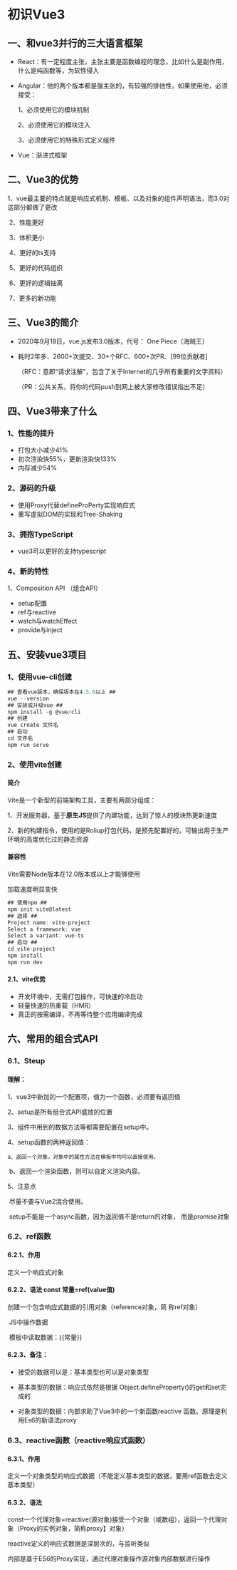 # 初识Vue3

## 一、和vue3并行的三大语言框架

* React：有一定程度主张，主张主要是函数编程的理念，比如什么是副作用，什么是纯函数等，为软性侵入

* Angular：他的两个版本都是强主张的，有较强的排他性，如果使用他，必须接受：

  1、必须使用它的模块机制

  2、必须使用它的模块注入

  3、必须使用它的特殊形式定义组件

* Vue：渐进式框架

## 二、Vue3的优势

​	1、vue最主要的特点就是响应式机制、模板、以及对象的组件声明语法，而3.0对这部分都做了更改

​    2、性能更好

​	3、体积更小

​	4、更好的ts支持

​	5、更好的代码组织

​	6、更好的逻辑抽离

​	7、更多的新功能

## 三、Vue3的简介

* 2020年9月18日，vue.js发布3.0版本，代号： One Piece（海贼王）

* 耗时2年多、2600+次提交、30+个RFC、600+次PR、[99位贡献者]

  （RFC：意即“请求注解”，包含了关于Internet的几乎所有重要的文字资料）

  （PR：公共关系，将你的代码push到网上被大家修改错误指出不足）

## 四、Vue3带来了什么

### 1、性能的提升

* 打包大小减少41%
* 初次渲染快55%，更新渲染快133%
* 内存减少54%

### 2、源码的升级

* 使用Proxy代替defineProPerty实现响应式
* 重写虚拟DOM的实现和Tree-Shaking

### 3、拥抱TypeScript

* vue3可以更好的支持typescript

### 4、新的特性

1、Composition API （组合API）

* setup配置
* ref与reactive
* watch与watchEffect
* provide与inject

## 五、安装vue3项目

### 1、使用vue-cli创建

``` js
## 查看vue版本，确保版本在4.5.0以上 ##
vue --version
## 安装或升级vue ##
npm install -g @vue/cli
## 创建
vue create 文件名
## 启动
cd 文件名
npm run serve
```

### 2、使用vite创建

#### 简介

Vite是一个新型的前端架构工具，主要有两部分组成：

1、开发服务器，基于**原生JS**提供了内建功能，达到了惊人的模块热更新速度

2、新的构建指令，使用的是Roliup打包代码，是预先配置好的，可输出用于生产环境的高度优化过的静态资源

#### 兼容性

Vite需要Node版本在12.0版本或以上才能够使用

加载速度明显变快

``` js
## 使用npm ##
npm init vite@latest
## 选择 ##
Project name: vite-project   
Select a framework: vue
Select a variant: vue-ts
## 启动 ##
cd vite-project
npm install
npm run dev
```

#### 2.1、vite优势

* 开发环境中，无需打包操作，可快速的冷启动
* 轻量快速的热重载（HMR）
* 真正的按需编译，不再等待整个应用编译完成

## 六、常用的组合式API

### 6.1、Steup

#### 理解： 

1、vue3中新加的一个配置项，值为一个函数，必须要有返回值

2、setup是所有组合式API盛放的位置

3、组件中用到的数据方法等都需要配置在setup中。

4、setup函数的两种返回值：

 	a、返回一个对象，对象中的属性方法在模板中均可以直接使用。

​	b、返回一个渲染函数，则可以自定义渲染内容。

5、注意点

​	尽量不要与Vue2混合使用。

​	setup不能是一个async函数，因为返回值不是return的对象，		而是promise对象

###  6.2、ref函数

#### 6.2.1、作用

定义一个响应式对象

#### 6.2.2、语法      const  常量=ref(value值)

创建一个包含响应式数据的引用对象（reference对象，简				称ref对象）

​      JS中操作数据 

​       模板中读取数据：{{常量}}

#### 6.2.3、备注：

* 接受的数据可以是：基本类型也可以是对象类型

* 基本类型的数据：响应式依然是根据									Object.defineProperty()的get和set完成的

* 对象类型的数据：内部求助了Vue3中的一个新函数reactive   函数。原理是利用Es6的新语法proxy

### 6.3、reactive函数（reactive响应式函数）

#### 6.3.1、作用

定义一个对象类型的响应式数据（不能定义基本类型的数据，要用ref函数去定义基本类型）

#### 6.3.2、语法

const一个代理对象=reactive(源对象)接受一个对象（或数组），返回一个代理对象（Proxy的实例对象，简称proxy】对象）

reactive定义的响应式数据是深层次的，与监听类似

内部是基于ES6的Proxy实现，通过代理对象操作源对象内部数据进行操作